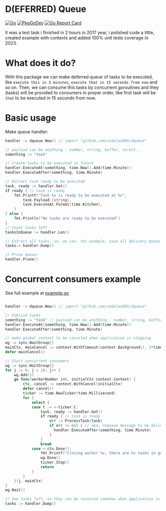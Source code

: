 D(EFERRED) Queue
======================

[![Go](https://github.com/vodolaz095/dqueue/actions/workflows/go.yml/badge.svg)](https://github.com/vodolaz095/dqueue/actions/workflows/go.yml)
[![PkgGoDev](https://pkg.go.dev/badge/github.com/vodolaz095/dqueue)](https://pkg.go.dev/github.com/vodolaz095/dqueue?tab=doc)
[![Go Report Card](https://goreportcard.com/badge/github.com/vodolaz095/dqueue)](https://goreportcard.com/report/github.com/vodolaz095/dqueue)


It was a test task i finished in 2 hours in 2017 year, i polished code a little, created
example with contexts and added 100% unit tests coverage in 2023.

What does it do?
======================
With this package we can make deferred queue of tasks to be executed, like
`execute this in 3 minutes`, `execute that in 15 seconds from now` and so on.
Then, we can consume this tasks by concurrent goroutines and they (tasks) will be
provided to consumers in proper order, like first task will be `that` to be executed in
15 seconds from now.

Basic usage
=====================

Make queue handler:
```go
handler := dqueue.New() // import "github.com/vodolaz095/dqueue"

// payload can be anything - number, string, buffer, struct...
something := "task"

// Create tasks to be executed in future
handler.ExecuteAt(something, time.Now().Add(time.Minute))
handler.ExecuteAfter(something, time.Minute)

// Extract task ready to be executed
task, ready := handler.Get()
if ready { // task is ready
    fmt.Printf("Task %s is ready to be executed at %s",
		task.Payload.(string), 
		task.ExecuteAt.Format(time.Kitchen),
	)
} else {
	fmt.Println("No tasks are ready to be executed")
}
// Count tasks left
tasksInQueue := handler.Len()

// Extract all tasks, so, we can, for example, save all delivery queue  before closing application
tasks:= handler.Dump()

// Prune queue:
handler.Prune()
```

Concurrent consumers example
======================
See full example at [example.go](example%2Fexample.go)

```go

handler := dqueue.New() // import "github.com/vodolaz095/dqueue"

// Publish tasks
something := "task" // payload can be anything - number, string, buffer, struct...
handler.ExecuteAt(something, time.Now().Add(time.Minute))
handler.ExecuteAfter(something, time.Minute)

// make global context to be canceled when application is stopping
wg := sync.WaitGroup{}
mainCtx, mainCancel := context.WithTimeout(context.Background(), 3*time.Second)
defer mainCancel()

// Start concurrent consumers
wg := sync.WaitGroup{}
for j := 0; j < 10; j++ {
    wg.Add(1)
    go func(workerNumber int, initialCtx context.Context) {
        ctx, cancel := context.WithCancel(initialCtx)
        defer cancel()
        ticker := time.NewTicker(time.Millisecond)
        for {
            select {
            case t := <-ticker.C:
                task, ready := handler.Get()
                if ready { // task is ready
                    err := ProcessTask(task)
                    if err != nil { // aka, requeue message to be delivered in 1 minute
                      handler.ExecuteAfter(something, time.Minute)
                    }
                }
                break
            case <-ctx.Done():
                fmt.Printf("Closing worker %v, there are %v tasks in queue\n", workerNumber, handler.Len())
                wg.Done()
                ticker.Stop()
                return
            }
        }
    }(j, mainCtx)
}
wg.Wait()

// See tasks left, so they can be restored somehow when application is restarted
tasks := handler.Dump()


```
